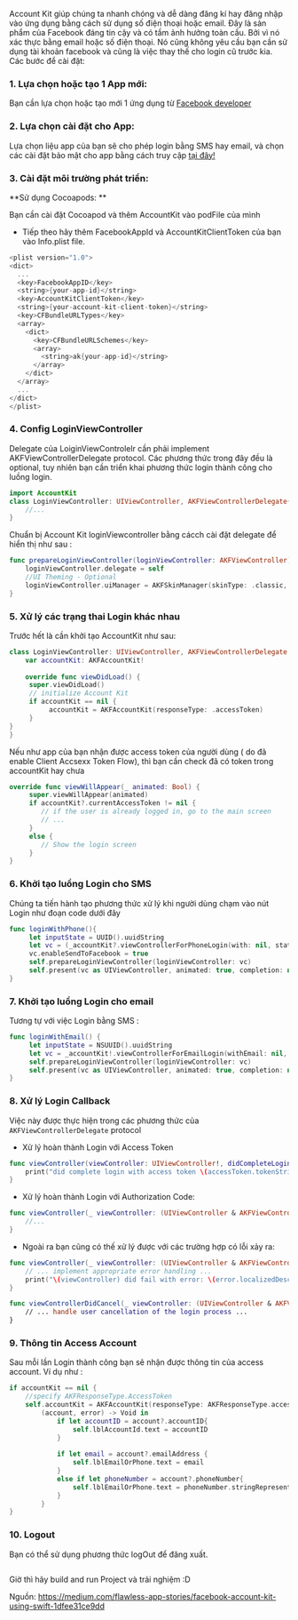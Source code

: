 Account Kit giúp chúng ta nhanh chóng và dễ dàng đăng kí hay đăng nhập vào ứng dụng bằng cách sử dụng số điện thoại hoặc email.
Đây là sản phẩm của Facebook đáng tin cậy và có tầm ảnh hưởng toàn cầu. Bởi vì nó xác thực bằng email hoặc số điện thoại. 
Nó cũng không yêu cầu bạn cần sử dụng tài khoản facebook và cũng là việc thay thế cho login cũ trước kia. 
Các bước để cài đặt: 
### 1. Lựa chọn hoặc tạo 1 App mới:
Bạn cần lựa chọn hoặc tạo mới 1 ứng dụng từ [Facebook developer](https://developers.facebook.com/docs/accountkit/ios)
### 2. Lựa chọn cài đặt cho App:
Lựa chọn liệu app của bạn sẽ cho phép login bằng SMS hay email, và chọn các cài đặt bảo mật cho app bằng cách truy cập [tại đây!](https://developers.facebook.com/apps/)
### 3. Cài đặt môi trường phát triển:
**Sử dụng Cocoapods: **

Bạn cần cài đặt Cocoapod và thêm AccountKit vào podFile của mình
* Tiếp theo hãy thêm FacebookAppId và AccountKitClientToken của bạn vào Info.plist file.

```swift 
<plist version="1.0">
<dict>
  ...
  <key>FacebookAppID</key>
  <string>{your-app-id}</string>
  <key>AccountKitClientToken</key>
  <string>{your-account-kit-client-token}</string>
  <key>CFBundleURLTypes</key>
  <array>
    <dict>
      <key>CFBundleURLSchemes</key>
      <array>
        <string>ak{your-app-id}</string>
      </array>
    </dict>
  </array>
  ...
</dict>
</plist>
```
### 4. Config LoginViewController
Delegate của LoiginViewControlelr cần phải implement AKFViewControllerDelegate protocol. 
Các phương thức trong đây đều là optional, tuy nhiên bạn cần triển khai phương thức login thành công cho luồng login. 
```swift 
import AccountKit
class LoginViewController: UIViewController, AKFViewControllerDelegate{
    //...
}
```
Chuẩn bị Account Kit loginViewcontroller bằng cácch cài đặt delegate để hiển thị như sau : 
```swift
func prepareLoginViewController(loginViewController: AKFViewController) {
    loginViewController.delegate = self
    //UI Theming - Optional
    loginViewController.uiManager = AKFSkinManager(skinType: .classic, primaryColor: UIColor.blue)
}
```
### 5. Xử lý các trạng thai Login khác nhau
Trước hết là cần khởi tạo AccountKit như sau:
```swift 
class LoginViewController: UIViewController, AKFViewControllerDelegate {
    var accountKit: AKFAccountKit!
    
    override func viewDidLoad() {
     super.viewDidLoad()
     // initialize Account Kit
     if accountKit == nil {
          accountKit = AKFAccountKit(responseType: .accessToken)
     }
}
}
```
Nếu như app của bạn nhận được access token của người dùng ( do đã enable Client Accsexx Token Flow), thì bạn cần check đã có token trong accountKit hay chưa
```swift
override func viewWillAppear(_ animated: Bool) {
     super.viewWillAppear(animated)
     if accountKit?.currentAccessToken != nil {
        // if the user is already logged in, go to the main screen
        // ...
     }
     else {
        // Show the login screen
     }
}
```
### 6. Khởi tạo luồng Login cho SMS
Chúng ta tiến hành tạo phương thức xử lý khi người dùng chạm vào nút Login như đoạn code dưới đây
```swift
func loginWithPhone(){
     let inputState = UUID().uuidString
     let vc = (_accountKit?.viewControllerForPhoneLogin(with: nil, state: inputState))!
     vc.enableSendToFacebook = true
     self.prepareLoginViewController(loginViewController: vc)
     self.present(vc as UIViewController, animated: true, completion: nil)
}
```
### 7. Khởi tạo luồng Login cho email
Tương tự với việc Login bằng SMS : 
```swift
func loginWithEmail() {
     let inputState = NSUUID().uuidString
     let vc = _accountKit!.viewControllerForEmailLogin(withEmail: nil, state: inputState)
     self.prepareLoginViewController(loginViewController: vc)
     self.present(vc as UIViewController, animated: true, completion: nil)
}
```
### 8. Xử lý Login Callback
Việc này được thực hiện trong các phương thức  của ```AKFViewControllerDelegate``` protocol
* Xử lý hoàn thành Login với Access Token
```swift
func viewController(viewController: UIViewController!, didCompleteLoginWithAccessToken accessToken: AKFAccessToken!, state: String!) {
    print("did complete login with access token \(accessToken.tokenString) state \(state)")
}
```
* Xử lý hoàn thành Login với Authorization Code:
```swift
func viewController(_ viewController: (UIViewController & AKFViewController)!, didCompleteLoginWithAuthorizationCode code: String!, state: String!) {
    //...
}
```
* Ngoài ra bạn cũng có thế xử lý được với các trường hợp có lỗi xảy ra: 
``` swift
func viewController(_ viewController: (UIViewController & AKFViewController)!, didFailWithError error: Error!) {
    // ... implement appropriate error handling ...
    print("\(viewController) did fail with error: \(error.localizedDescription)")
}

func viewControllerDidCancel(_ viewController: (UIViewController & AKFViewController)!) {
    // ... handle user cancellation of the login process ...
}
```
### 9. Thông tin Access Account 
Sau mỗi lần Login thành công bạn sẽ nhận được thông tin  của access account. Ví dụ như :
``` swift
if accountKit == nil {
    //specify AKFResponseType.AccessToken
    self.accountKit = AKFAccountKit(responseType: AKFResponseType.accessToken) accountKit.requestAccount {
        (account, error) -> Void in
            if let accountID = account?.accountID{
                self.lblAccountId.text = accountID
            }
        
            if let email = account?.emailAddress {
                self.lblEmailOrPhone.text = email
            }
            else if let phoneNumber = account?.phoneNumber{
                self.lblEmailOrPhone.text = phoneNumber.stringRepresentation()
            }
        }
}
```
### 10. Logout 
Bạn có thể sử dụng phương thức logOut để đăng xuất. 
```accountKit.logOut()
```
Giờ thì hãy build and run Project và trải nghiệm :D

Nguồn: https://medium.com/flawless-app-stories/facebook-account-kit-using-swift-1dfee31ce9dd